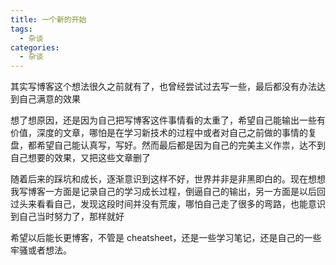 ```yaml
---
title: 一个新的开始
tags:
  - 杂谈
categories:
  - 杂谈
---
```


其实写博客这个想法很久之前就有了，也曾经尝试过去写一些，最后都没有办法达到自己满意的效果

想了想原因，还是因为自己把写博客这件事情看的太重了，希望自己能输出一些有价值，深度的文章，哪怕是在学习新技术的过程中或者对自己之前做的事情的复盘，都希望自己能认真写，写好。然而最后都是因为自己的完美主义作祟，达不到自己想要的效果，又把这些文章删了

随着后来的踩坑和成长，逐渐意识到这样不好，世界并非是非黑即白的。现在想想我写博客一方面是记录自己的学习成长过程，倒逼自己的输出，另一方面是以后回过头来看看自己，发现这段时间并没有荒废，哪怕自己走了很多的弯路，也能意识到自己当时努力了，那样就好

希望以后能长更博客，不管是 cheatsheet，还是一些学习笔记，还是自己的一些牢骚或者想法。
